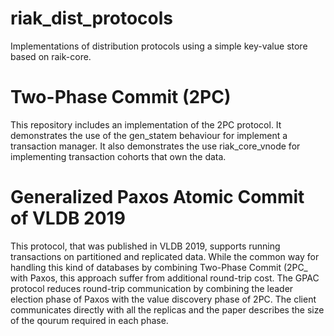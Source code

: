 # riak_dist_protocols
Implementations of distribution protocols using a simple key-value store based on raik-core.

# Two-Phase Commit (2PC)
This repository includes an implementation of the 2PC protocol. It demonstrates the use of the gen_statem behaviour for implement a transaction manager.
It also demonstrates the use riak_core_vnode for implementing transaction cohorts that own the data.


# Generalized Paxos Atomic Commit of VLDB 2019
This protocol, that was published in VLDB 2019, supports running transactions on partitioned and replicated data.
While the common way for handling this kind of databases by combining Two-Phase Commit (2PC_ with Paxos, this approach suffer from additional round-trip cost.
The GPAC protocol reduces round-trip communication by combining the leader election phase of Paxos with the value discovery phase of 2PC.
The client communicates directly with all the replicas and the paper describes the size of the qourum required in each phase.

